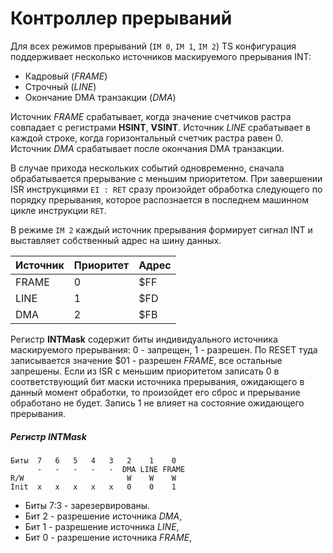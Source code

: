 # Контроллер прерываний

Для всех режимов прерываний (`IM 0`, `IM 1`, `IM 2`) TS конфигурация поддерживает несколько источников маскируемого прерывания INT:

* Кадровый (*FRAME*)
* Строчный (*LINE*)
* Окончание DMA транзакции (*DMA*) 

Источник *FRAME* срабатывает, когда значение счетчиков растра совпадает с регистрами **HSINT**, **VSINT**. Источник *LINE* срабатывает в каждой строке, когда горизонтальный счетчик растра равен 0. Источник *DMA* срабатывает после окончания DMA транзакции.

В случае прихода нескольких событий одновременно, сначала обрабатывается прерывание с меньшим приоритетом. При завершении ISR инструкциями `EI : RET` сразу произойдет обработка следующего по порядку прерывания, которое распознается в последнем машинном цикле инструкции `RET`.

В режиме `IM 2` каждый источник прерывания формирует сигнал INT и выставляет собственный адрес на шину данных.

Источник|Приоритет|Адрес
--------|---------|-----
FRAME   |    0    | $FF 
LINE    |    1    | $FD 
DMA     |    2    | $FB 

Регистр **INTMask** содержит биты индивидуального источника маскируемого прерывания: 0 - запрещен, 1 - разрешен. По RESET туда записывается значение $01 - разрешен *FRAME*, все остальные запрешены. Если из ISR с меньшим приоритетом записать 0 в соответствующий бит маски источника прерывания, ожидающего в данный момент обработки, то произойдет его сброс и прерывание обработано не будет. Запись 1 не влияет на состояние ожидающего прерывания.

##### Регистр INTMask

	Биты  7   6   5   4   3   2    1    0
          -   -   -   -   -  DMA LINE FRAME
	R/W                       W    W    W
	Init  x   x   x   x   x   0    0    1

* Биты 7:3 - зарезервированы.
* Бит 2 - разрешение источника *DMA*,
* Бит 1 - разрешение источника *LINE*,
* Бит 0 - разрешение источника *FRAME*,
